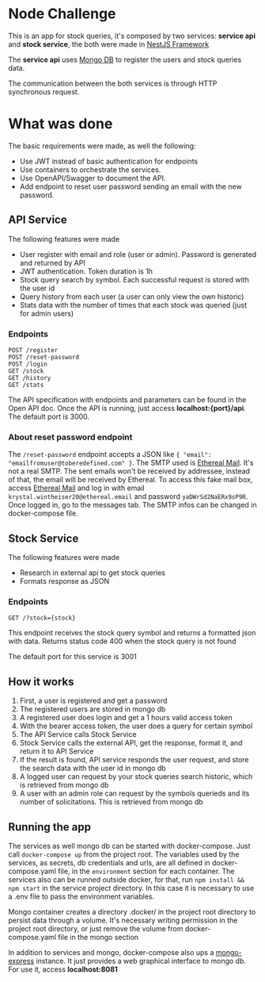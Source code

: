 # Node Challenge

This is an app for stock queries, it's composed by two services: **service api** and **stock service**, the both were made in [NestJS Framework](https://docs.nestjs.com/)

The **service api** uses [Mongo DB](https://www.mongodb.com/docs/) to register the users and stock queries data.

The communication between the both services is through HTTP synchronous request.

# What was done
The basic requirements were made, as well the following:
- Use JWT instead of basic authentication for endpoints
- Use containers to orchestrate the services.
- Use OpenAPI/Swagger to document the API.
- Add endpoint to reset user password sending an email with the new password.

## API Service
The following features were made
- User register with email and role (user or admin). Password is generated and returned by API
- JWT authentication. Token duration is 1h
- Stock query search by symbol. Each successful request is stored with the user id
- Query history from each user (a user can only view the own historic)
- Stats data with the number of times that each stock was queried (just for admin users)

### Endpoints
```
POST /register
POST /reset-password
POST /login
GET /stock
GET /history
GET /stats
```

The API specification with endpoints and parameters can be found in the Open API doc. Once the API is running, just access **localhost:{port}/api**. The default port is 3000.

### About reset password endpoint
The ``/reset-password`` endpoint accepts a JSON like ``{ "email": "emailfromuser@toberedefined.com" }``. The SMTP used is [Ethereal Mail](https://ethereal.email/). It's not a real SMTP. The sent emails won't be received by addressee, instead of that, the email will be received by Ethereal. To access this fake mail box, access [Ethereal Mail](https://ethereal.email/) and log in with email ``krystal.wintheiser20@ethereal.email`` and password ``yaDWrSd2NaERx9sP9R``. Once logged in, go to the messages tab. The SMTP infos can be changed in docker-compose file.

## Stock Service
The following features were made
- Research in external api to get stock queries
- Formats response as JSON

### Endpoints
```GET /?stock={stock}```

This endpoint receives the stock query symbol and returns a formatted json with data. Returns status code 400 when the stock query is not found

 The default port for this service is 3001

## How it works

1. First, a user is registered and get a password
2. The registered users are stored in mongo db
3. A registered user does login and get a 1 hours valid access token
4. With the bearer access token, the user does a query for certain symbol
5. The API Service calls Stock Service
6. Stock Service calls the external API, get the response, format it, and return it to API Service
7. If the result is found, API service responds the user request, and store the search data with the user id in mongo db
8. A logged user can request by your stock queries search historic, which is retrieved from mongo db
9. A user with an admin role can request by the symbols querieds and its number of solicitations. This is retrieved from mongo db

## Running the app

The services as well mongo db can be started with docker-compose. Just call ```docker-compose up``` from the project root. The variables used by the services, as secrets, db credentials and urls, are all defined in docker-compose.yaml file, in the ```environment``` section for each container. The services also can be runned outside docker, for that, run ```npm install && npm start``` in the service project directory. In this case it is necessary to use a .env file to pass the environment variables.

Mongo container creates a directory .docker/ in the project root directory  to persist data through a volume. It's necessary writing permission in the project root directory, or just remove the volume from docker-compose.yaml file in the mongo section

In addition to services and mongo, docker-compose also ups a [mongo-express](http://mongodb-tools.com/tool/mongo-express/) instance. It just provides a web graphical interface to mongo db. For use it, access **localhost:8081**

